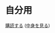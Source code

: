 # 自分用
[購読する](https://subscribe.adblockplus.org?location=https://raw.githubusercontent.com/68429/uBlockOrigin/main/my-ublock-static-filters.txt&title=My%E3%83%95%E3%82%A3%E3%83%AB%E3%82%BF%E3%83%BC) ([中身を見る](https://raw.githubusercontent.com/68429/uBlockOrigin/main/my-ublock-static-filters.txt))
